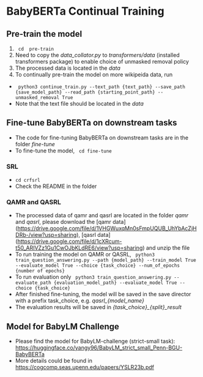 # BabyBERTa Continual Training

## Pre-train the model
1. `` cd  pre-train``
2. Need to copy the *data_collator.py* to *transformers/data* (installed transformers package) to enable choice of unmasked removal policy
3. The processed data is located in the *data*
4. To continually pre-train the model on more wikipeida data, run 
- `` python3 continue_train.py --text_path {text_path} --save_path {save_model_path} --read_path {starting_point_path} --unmasked_removal True``
- Note that the text file should be located in the *data* 


## Fine-tune BabyBERTa on downstream tasks

- The code for fine-tuning BabyBERTa on downstream tasks are in the folder *fine-tune*
- To fine-tune the model, `` cd fine-tune``

### SRL

- `` cd crfsrl ``
- Check the README in the folder

### QAMR and QASRL

- The processed data of qamr and qasrl are located in the folder *qamr* and *qasrl*, please download the [qamr data] (https://drive.google.com/file/d/1VHGWuxqMn0sFmpUQUB_UhYbAcZjHDRb-/view?usp=sharing), [qasrl data] (https://drive.google.com/file/d/1cXRcum-t50_ARIVZz1Gu1CwOJbKLdRE6/view?usp=sharing) and unzip the file
- To run training the model on QAMR or QASRL, `` python3 train_question_answering.py --path {model_path} --train_model True --evaluate_model True --choice {task_choice} --num_of_epochs {number of epochs}``
- To run evaluation only `` python3 train_question_answering.py --evaluate_path {evaluation_model_path} --evaluate_model True --choice {task_choice}``
- After finished fine-tuning, the model will be saved in the save director with a prefix task_choice, e.g. *qasrl_{model_name}*
- The evaluation results will be saved in  *{task_choice}_{split}_result*


## Model for BabyLM Challenge

- Please find the model for BabyLM-challenge (strict-small task): https://huggingface.co/yangy96/BabyLM_strict_small_Penn-BGU-BabyBERTa
- More details could be found in https://cogcomp.seas.upenn.edu/papers/YSLR23b.pdf
